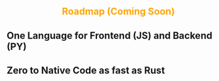 <h2 style="color: orange; font-weight: bold; text-align: center;">Roadmap (Coming Soon)</h2>

## One Language for Frontend (JS) and Backend (PY)

## Zero to Native Code as fast as Rust